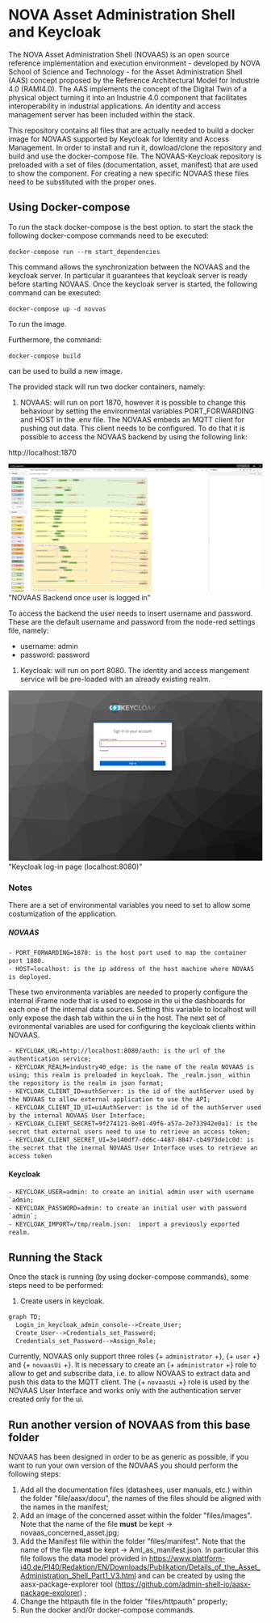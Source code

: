 # NOVA Asset Administration Shell and Keycloak

The NOVA Asset Administration Shell (NOVAAS) is an open source reference implementation and execution environment - developed by NOVA School of Science and Technology - for the Asset Administration Shell (AAS) concept proposed by the Reference Architectural Model for Industrie 4.0 (RAMI4.0). 
The AAS implements the concept of the Digital Twin of a physical object turning it into an Industrie 4.0 component that facilitates interoperability in industrial applications. An identity and access management server has been included within the stack.

This repository contains all files that are actually needed to build a docker image for NOVAAS supported by Keycloak for Identity and Access Management.
In order to install and run it, dowload/clone the repository and build and use the docker-compose file.
The NOVAAS-Keycloak repository is preloaded with a set of files (documentation, asset, manifest) that are used to show the component. For creating a new specific NOVAAS these files need to be substituted with the proper ones.


## Using Docker-compose

To run the stack docker-compose is the best option. to start the stack the following docker-compose commands need to be executed:

`docker-compose run --rm start_dependencies`

This command allows the synchronization between the NOVAAS and the keycloak server. In particular it guarantees that keycloak server is ready before starting NOVAAS. Once the keycloak server is started, the following command can be executed:

`docker-compose up -d novvas`

To run the image. 

Furthermore, the command:

`docker-compose build`

can be used to build a new image. 

The provided stack will run two docker containers, namely:

1. NOVAAS: will run on port 1870, however it is possible to change this behaviour by setting the environmental variables PORT_FORWARDING and HOST in the .env file. The NOVAAS embeds an MQTT client for pushing out data. This client needs to be configured. To do that it is possible to access the NOVAAS backend by using the following link:

http://localhost:1870

![Semantic description of image](/source/images/Screenshot_2020-12-15_at_22.40.31.png)"NOVAAS Backend once user is logged in"

To access the backend the user needs to insert username and password. These are the default username and password from the node-red settings file, namely:

- username: admin
- password: password

1. Keycloak: will run on port 8080. The identity and access mangement service will be pre-loaded with an already existing realm. 

![Semantic description of image](/source/images/Screenshot_2021-03-02.png)"Keycloak log-in page (localhost:8080)"

### Notes
There are a set of environmental variables you need to set to allow some costumization of the application.

##### NOVAAS

    - PORT_FORWARDING=1870: is the host port used to map the container port 1880.  
    - HOST=localhost: is the ip address of the host machine where NOVAAS is deployed.

These two environmenta variables are needed to properly configure the internal iFrame node that is used to expose in the ui the dashboards for each one of the internal data sources. Setting this variable to localhost will only expose the dash tab within the ui in the host. The next set of evironmental variables are used for configuring the keycloak clients within NOVAAS.

    - KEYCLOAK_URL=http://localhost:8080/auth: is the url of the authentication service;
    - KEYCLOAK_REALM=industry40_edge: is the name of the realm NOVAAS is using; this realm is preloaded in keycloak. The _realm.json_ within the repository is the realm in json format;
    - KEYCLOAK_CLIENT_ID=authServer: is the id of the authServer used by the NOVAAS to allow external application to use the API; 
    - KEYCLOAK_CLIENT_ID_UI=uiAuthServer: is the id of the authServer used by the internal NOVAAS User Interface;
    - KEYCLOAK_CLIENT_SECRET=9f274121-8e01-49f6-a57a-2e733942e0a1: is the secret that external users need to use to retrieve an access token;
    - KEYCLOAK_CLIENT_SECRET_UI=3e140df7-dd6c-4487-8047-cb4973de1c0d: is the secret that the inernal NOVAAS User Interface uses to retrieve an access token

#### Keycloak
    - KEYCLOAK_USER=admin: to create an initial admin user with username `admin;
    - KEYCLOAK_PASSWORD=admin: to create an initial user with password `admin`;
    - KEYCLOAK_IMPORT=/tmp/realm.json:  import a previously exported realm.



## Running the Stack

Once the stack is running (by using docker-compose commands), some steps need to be performed:

1. Create users in keycloak.

```mermaid
graph TD;
  Login_in_keycloak_admin_console-->Create_User;
  Create_User-->Credentials_set_Password;
  Credentials_set_Password-->Assign_Role;
```
Currently, NOVAAS only support three roles {+ `administrator` +}, {+ `user` +} and {+ `novaasUi` +}. It is necessary to create an {+ `administrator` +} role to allow to get and subscribe data, i.e. to allow NOVAAS to extract data and push this data to the MQTT client. The {+ `novaasUi` +} role is used by the NOVAAS User Interface and works only with the authentication server created only for the ui.

## Run another version of NOVAAS from this base folder

NOVAAS has been designed in order to be as generic as possible, if you want to run your own version of the NOVAAS you should perform the following steps:
1. Add all the documentation files (datashees, user manuals, etc.) within the folder "file/aasx/docu", the names of the files should be aligned with the names in the manifest;
1. Add an image of the concerned asset within the folder "files/images". Note that the name of the file **must** be kept -> novaas_concerned_asset.jpg;
1. Add the Manifest file within the folder "files/manifest". Note that the name of the file **must** be kept -> AmI_as_manifest.json. In particular this file follows the data model provided in https://www.plattform-i40.de/PI40/Redaktion/EN/Downloads/Publikation/Details_of_the_Asset_Administration_Shell_Part1_V3.html and can be created by using the aasx-package-explorer tool (https://github.com/admin-shell-io/aasx-package-explorer) ;
1. Change the httpauth file in the folder "files/httpauth" properly;
1. Run the docker and/0r docker-compose commands. 
